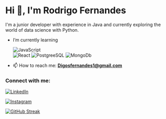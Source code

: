 # Hi 👋, I'm Rodrigo Fernandes

I'm a junior developer with experience in Java and currently exploring the world of data science with Python.

- I’m currently learning  
  
  ![JavaScript](https://img.shields.io/badge/JavaScript-F7DF1E?style=for-the-badge&logo=javascript&logoColor=black)  
  ![React](https://img.shields.io/badge/React-20232A?style=for-the-badge&logo=react&logoColor=61DAFB)
  ![PostgreeSQL](https://img.shields.io/badge/PostgreSQL-316192?style=for-the-badge&logo=postgresql&logoColor=white)
  ![MongoDb](https://img.shields.io/badge/MongoDB-4EA94B?style=for-the-badge&logo=mongodb&logoColor=white)

- 📫 How to reach me: **Digosfernandes1@gmail.com**

### Connect with me:

[![LinkedIn](https://img.shields.io/badge/LinkedIn-000?style=for-the-badge&logo=linkedin&logoColor=0E76A8)](https://linkedin.com/in/rodrigo-souza-742175149/)

[![Instagram](https://img.shields.io/badge/Instagram-000?style=for-the-badge&logo=instagram)](https://instagram.com/fernandessdigo)


[![GitHub Streak](https://streak-stats.demolab.com/?user=digofernandes&theme=dark&background=000&border=30A3DC&dates=FFF)](https://git.io/streak-stats)

